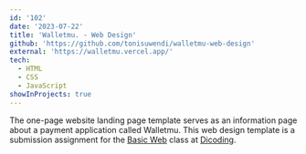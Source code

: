 ```yaml
---
id: '102'
date: '2023-07-22'
title: 'Walletmu. - Web Design'
github: 'https://github.com/tonisuwendi/walletmu-web-design'
external: 'https://walletmu.vercel.app/'
tech:
  - HTML
  - CSS
  - JavaScript
showInProjects: true
---
```


The one-page website landing page template serves as an information page about a payment application called Walletmu. This web design template is a submission assignment for the [Basic Web](https://www.dicoding.com/academies/123) class at [Dicoding](https://www.dicoding.com/).
